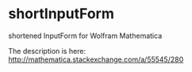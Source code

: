 # shortInputForm
shortened InputForm for Wolfram Mathematica

The description is here: http://mathematica.stackexchange.com/a/55545/280
